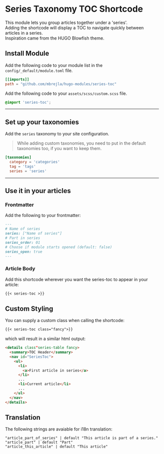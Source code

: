 # Series Taxonomy TOC Shortcode

This module lets you group articles together under a 'series'.  
Adding the shortcode will display a TOC to navigate quickly between articles in a series.  
Inspiration came from the HUGO Blowfish theme.

## Install Module

Add the following code to your module list in the `config/_default/module.toml` file.

```toml
[[imports]]
path = "github.com/mbrejla/hugo-modules/series-toc"
```

Add the following code to your `assets/scss/custom.scss` file.

```scss
@import 'series-toc';
```

<hr>

## Set up your taxonomies

Add the `series` taxonomy to your site configuration.  
>While adding custom taxonomies, you need to put in the default taxonomies too, if you want to keep them.

```toml
[taxonomies]
  category = 'categories'
  tag = 'tags'
  series = 'series'
```

<hr>

## Use it in your articles

### Frontmatter

Add the following to your frontmatter:

```md
---
# Name of series
series: ["Name of series"]
# Part in series
series_order: 01
# Choose if module starts opened (default: false) 
series_open: true
---
```
### Article Body

Add this shortcode wherever you want the series-toc to appear in your article:

```md
{{< series-toc >}}
```

## Custom Styling

You can supply a custom class when calling the shortcode:

```md
{{< series-toc class="fancy">}}
```

which will result in a similar html output:

```html
<details class"series-table fancy>
  <summary>TOC Header</summary>
  <nav id="SeriesToc">
    <ul>
      <li>
        <a>First article in series</a>
      </li>
      ...
      <li>Current article</li>
      ...
    </ul>
  </nav>  
</details>

```

## Translation

The following strings are avaiable for i18n translation:

```i18n
"article_part_of_series" | default "This article is part of a series."
"article_part" | default "Part"
"article_this_article" | default "This article"
```